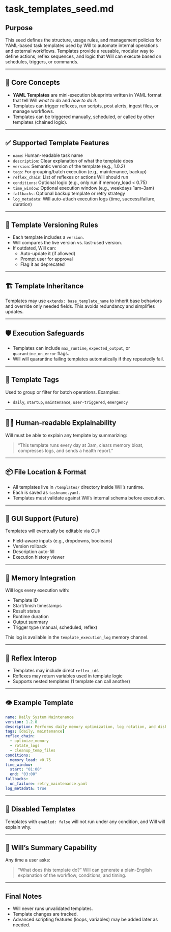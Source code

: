 # task_templates_seed.md

## Purpose

This seed defines the structure, usage rules, and management policies for YAML-based task templates used by Will to automate internal operations and external workflows. Templates provide a reusable, modular way to define actions, reflex sequences, and logic that Will can execute based on schedules, triggers, or commands.

---

## 🧠 Core Concepts

- **YAML Templates** are mini-execution blueprints written in YAML format that tell Will *what to do* and *how to do it*.
- Templates can trigger reflexes, run scripts, post alerts, ingest files, or manage workflows.
- Templates can be triggered manually, scheduled, or called by other templates (chained logic).

---

## ✅ Supported Template Features

- `name`: Human-readable task name
- `description`: Clear explanation of what the template does
- `version`: Semantic version of the template (e.g., 1.0.2)
- `tags`: For grouping/batch execution (e.g., maintenance, backup)
- `reflex_chain`: List of reflexes or actions Will should run
- `conditions`: Optional logic (e.g., only run if memory_load < 0.75)
- `time_window`: Optional execution window (e.g., weekdays 1am–3am)
- `fallbacks`: Optional backup template or retry strategy
- `log_metadata`: Will auto-attach execution logs (time, success/failure, duration)

---

## 🔄 Template Versioning Rules

- Each template includes a `version`.
- Will compares the live version vs. last-used version.
- If outdated, Will can:
  - Auto-update it (if allowed)
  - Prompt user for approval
  - Flag it as deprecated

---

## 🏗 Template Inheritance

Templates may use `extends: base_template_name` to inherit base behaviors and override only needed fields. This avoids redundancy and simplifies updates.

---

## 🛡 Execution Safeguards

- Templates can include `max_runtime`, `expected_output`, or `quarantine_on_error` flags.
- Will will quarantine failing templates automatically if they repeatedly fail.

---

## 🧩 Template Tags

Used to group or filter for batch operations. Examples:
- `daily`, `startup`, `maintenance`, `user-triggered`, `emergency`

---

## 🧑‍💻 Human-readable Explainability

Will must be able to explain any template by summarizing:
> “This template runs every day at 3am, clears memory bloat, compresses logs, and sends a health report.”

---

## 📦 File Location & Format

- All templates live in `/templates/` directory inside Will’s runtime.
- Each is saved as `taskname.yaml`.
- Templates must validate against Will’s internal schema before execution.

---

## 🔧 GUI Support (Future)

Templates will eventually be editable via GUI:
- Field-aware inputs (e.g., dropdowns, booleans)
- Version rollback
- Description auto-fill
- Execution history viewer

---

## 🧠 Memory Integration

Will logs every execution with:
- Template ID
- Start/finish timestamps
- Result status
- Runtime duration
- Output summary
- Trigger type (manual, scheduled, reflex)

This log is available in the `template_execution_log` memory channel.

---

## 🤝 Reflex Interop

- Templates may include direct `reflex_id`s
- Reflexes may return variables used in template logic
- Supports nested templates (1 template can call another)

---

## 👁 Example Template

```yaml
name: Daily System Maintenance
version: 1.2.0
description: Performs daily memory optimization, log rotation, and disk cleanup.
tags: [daily, maintenance]
reflex_chain:
  - optimize_memory
  - rotate_logs
  - cleanup_temp_files
conditions:
  memory_load: <0.75
time_window:
  start: "01:00"
  end: "03:00"
fallbacks:
  on_failure: retry_maintenance.yaml
log_metadata: true
```

---

## 🚫 Disabled Templates

Templates with `enabled: false` will not run under any condition, and Will will explain why.

---

## 💬 Will’s Summary Capability

Any time a user asks:
> “What does this template do?”
Will can generate a plain-English explanation of the workflow, conditions, and timing.

---

## Final Notes

- Will never runs unvalidated templates.
- Template changes are tracked.
- Advanced scripting features (loops, variables) may be added later as needed.

